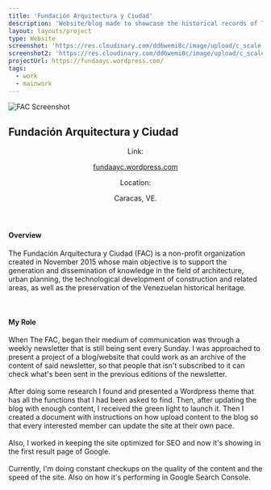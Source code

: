 ```yaml
---
title: 'Fundación Arquitectura y Ciudad'
description: 'Website/blog made to showcase the historical records of The Architecture in Venezuela through its history.'
layout: layouts/project
type: Website
screenshot: 'https://res.cloudinary.com/dd6wemi8c/image/upload/c_scale,f_auto,q_auto:eco,w_1140/v1618242432/portfolio/FAC-desktop_oxoprf.png'
screenshot2: 'https://res.cloudinary.com/dd6wemi8c/image/upload/c_scale,f_auto,q_auto:eco,w_1140/v1618242432/portfolio/FAC-desktop_oxoprf.png'
projectUrl: https://fundaayc.wordpress.com/
tags:
  - work
  - mainwork
---
```


<div class="project-picture">
  <img src="https://res.cloudinary.com/dd6wemi8c/image/upload/q_auto:best/v1618500648/portfolio/FAC-Mock_ybvyrn.png" alt="FAC Screenshot" loading="lazy">
</div>

<h2>Fundación Arquitectura y Ciudad</h2>

<header class="project-info">
  <div class="project-link">
    <p>Link:</p>
    <a href="https://fundaayc.wordpress.com/" target="_blank" target="_blank" rel="noopener noreferrer">fundaayc.wordpress.com</a>
  </div>
  <div class="project-location">
    <p>Location:</p>
    <p>Caracas, VE.</p>
  </div>
</header>

#### Overview

The Fundación Arquitectura y Ciudad (FAC) is a non-profit organization created in November 2015 whose main objective is to support the generation and dissemination of knowledge in the field of architecture, urban planning, the technological development of construction and related areas, as well as the preservation of the Venezuelan historical heritage.

<br>

#### My Role

When The FAC, began their medium of communication was through a weekly newsletter that is still being sent every Sunday. I was approached to present a project of a blog/website that could work as an archive of the content of said newsletter, so that people that isn't subscribed to it can check what's been sent in the previous editions of the newsletter.
\
\
After doing some research I found and presented a Wordpress theme that has all the functions that I had been asked to find. Then, after updating the blog with enough content, I received the green light to launch it. Then I created a document with instructions on how upload content to the blog so that every interested member can update the site at their own pace.
\
\
Also, I worked in keeping the site optimized for SEO and now it's showing in the first result page of Google.
\
\
Currently, I'm doing constant checkups on the quality of the content and the speed of the site. Also on how it's performing in Google Search Console.

